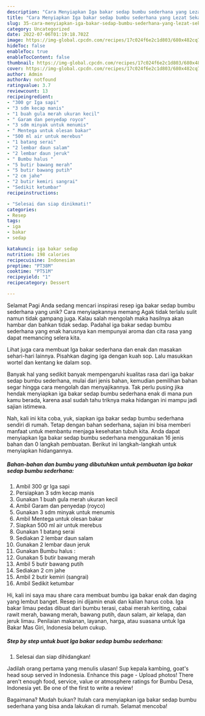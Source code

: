 ```yaml
---
description: "Cara Menyiapkan Iga bakar sedap bumbu sederhana yang Lezat Sekali"
title: "Cara Menyiapkan Iga bakar sedap bumbu sederhana yang Lezat Sekali"
slug: 35-cara-menyiapkan-iga-bakar-sedap-bumbu-sederhana-yang-lezat-sekali
category: Uncategorized
date: 2022-07-06T01:19:18.702Z
image: https://img-global.cpcdn.com/recipes/17c024f6e2c1d803/680x482cq70/iga-bakar-sedap-bumbu-sederhana-foto-resep-utama.jpg
hideToc: false
enableToc: true
enableTocContent: false
thumbnail: https://img-global.cpcdn.com/recipes/17c024f6e2c1d803/680x482cq70/iga-bakar-sedap-bumbu-sederhana-foto-resep-utama.jpg
cover: https://img-global.cpcdn.com/recipes/17c024f6e2c1d803/680x482cq70/iga-bakar-sedap-bumbu-sederhana-foto-resep-utama.jpg
author: Admin
authorAv: notfound
ratingvalue: 3.7
reviewcount: 13
recipeingredient:
- "300 gr Iga sapi"
- "3 sdm kecap manis"
- "1 buah gula merah ukuran kecil"
- " Garam dan penyedap royco"
- "3 sdm minyak untuk menumis"
- " Mentega untuk olesan bakar"
- "500 ml air untuk merebus"
- "1 batang serai"
- "2 lembar daun salam"
- "2 lembar daun jeruk"
- " Bumbu halus "
- "5 butir bawang merah"
- "5 butir bawang putih"
- "2 cm jahe"
- "2 butir kemiri sangrai"
- "Sedikit ketumbar"
recipeinstructions:

- "Selesai dan siap dinikmati!"
categories:
- Resep
tags:
- iga
- bakar
- sedap

katakunci: iga bakar sedap 
nutrition: 198 calories
recipecuisine: Indonesian
preptime: "PT38M"
cooktime: "PT51M"
recipeyield: "1"
recipecategory: Dessert

---
```



Selamat Pagi Anda sedang mencari inspirasi resep iga bakar sedap bumbu sederhana yang unik? Cara menyiapkannya memang Agak tidak terlalu sulit namun tidak gampang juga. Kalau salah mengolah maka hasilnya akan hambar dan bahkan tidak sedap. Padahal iga bakar sedap bumbu sederhana yang enak harusnya kan mempunyai aroma dan cita rasa yang dapat memancing selera kita.


Lihat juga cara membuat Iga bakar sederhana dan enak dan masakan sehari-hari lainnya. Pisahkan daging iga dengan kuah sop. Lalu masukkan wortel dan kentang ke dalam sop.

Banyak hal yang sedikit banyak mempengaruhi kualitas rasa dari iga bakar sedap bumbu sederhana, mulai dari jenis bahan, kemudian pemilihan bahan segar hingga cara mengolah dan menyajikannya. Tak perlu pusing jika hendak menyiapkan iga bakar sedap bumbu sederhana enak di mana pun kamu berada, karena asal sudah tahu triknya maka hidangan ini mampu jadi sajian istimewa.


Nah, kali ini kita coba, yuk, siapkan iga bakar sedap bumbu sederhana sendiri di rumah. Tetap dengan bahan sederhana, sajian ini bisa memberi manfaat untuk membantu menjaga kesehatan tubuh kita. Anda dapat menyiapkan Iga bakar sedap bumbu sederhana menggunakan 16 jenis bahan dan 0 langkah pembuatan. Berikut ini langkah-langkah untuk menyiapkan hidangannya.

<!--inarticleads1-->

##### Bahan-bahan dan bumbu yang dibutuhkan untuk pembuatan Iga bakar sedap bumbu sederhana:

1. Ambil 300 gr Iga sapi
1. Persiapkan 3 sdm kecap manis
1. Gunakan 1 buah gula merah ukuran kecil
1. Ambil  Garam dan penyedap (royco)
1. Gunakan 3 sdm minyak untuk menumis
1. Ambil  Mentega untuk olesan bakar
1. Siapkan 500 ml air untuk merebus
1. Gunakan 1 batang serai
1. Sediakan 2 lembar daun salam
1. Gunakan 2 lembar daun jeruk
1. Gunakan  Bumbu halus :
1. Gunakan 5 butir bawang merah
1. Ambil 5 butir bawang putih
1. Sediakan 2 cm jahe
1. Ambil 2 butir kemiri (sangrai)
1. Ambil Sedikit ketumbar


Hi, kali ini saya mau share cara membuat bumbu iga bakar enak dan daging yang lembut banget. Resep ini dijamin enak dan kalian harus coba. Iga bakar limau pedas dibuat dari bumbu terasi, cabai merah keriting, cabai rawit merah, bawang merah, bawang putih, daun salam, air kelapa, dan jeruk limau. Penilaian makanan, layanan, harga, atau suasana untuk Iga Bakar Mas Giri, Indonesia belum cukup. 

<!--inarticleads2-->

##### Step by step untuk buat Iga bakar sedap bumbu sederhana:


1. Selesai dan siap dihidangkan!

Jadilah orang pertama yang menulis ulasan! Sup kepala kambing, goat&#39;s head soup served in Indonesia. Enhance this page - Upload photos! There aren&#39;t enough food, service, value or atmosphere ratings for Bumbu Desa, Indonesia yet. Be one of the first to write a review! 

Bagaimana? Mudah bukan? Itulah cara menyiapkan iga bakar sedap bumbu sederhana yang bisa anda lakukan di rumah. Selamat mencoba!
